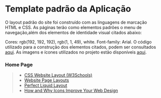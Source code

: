 # Template padrão da Aplicação

O layout padrão do site foi construído com as linguagens de marcação HTML e CSS.
As páginas terão como elementos padrões o menu de navegação,além dos elementos de identidade visual citados abaixo:

Cores: rgb(192, 192, 192), rgb(1, 1, 49), white.
Font-family: Arial.
O código utilizado para a construção dos elementos citados, podem ser consultados <a href="">aqui</a>. As imagens e ícones utilizados no projeto estão disponíveis <a href="">aqui</a>.
<h3><b>Home Page</b></h3>





>
> - [CSS Website Layout (W3Schools)](https://www.w3schools.com/css/css_website_layout.asp)
> - [Website Page Layouts](http://www.cellbiol.com/bioinformatics_web_development/chapter-3-your-first-web-page-learning-html-and-css/website-page-layouts/)
> - [Perfect Liquid Layout](https://matthewjamestaylor.com/perfect-liquid-layouts)
> - [How and Why Icons Improve Your Web Design](https://usabilla.com/blog/how-and-why-icons-improve-you-web-design/)
